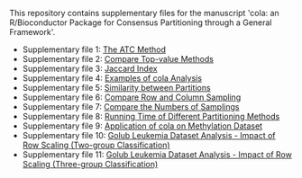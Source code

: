 
This repository contains supplementary files for the manuscript 'cola: an R/Bioconductor Package for Consensus Partitioning through a General Framework'.

- Supplementary file 1: [The ATC Method](https://jokergoo.github.io/cola_supplementary/suppl_1_ATC/suppl_1_ATC.html)
- Supplementary file 2: [Compare Top-value Methods](https://jokergoo.github.io/cola_supplementary/suppl_2_top_value/suppl_2_top_value.html)
- Supplementary file 3: [Jaccard Index](https://jokergoo.github.io/cola_supplementary/suppl_3_Jaccard_index/suppl_3_Jaccard_index.html)
- Supplementary file 4: [Examples of cola Analysis](https://jokergoo.github.io/cola_supplementary/suppl_4_report/suppl_4_report.html)
- Supplementary file 5: [Similarity between Partitions](https://jokergoo.github.io/cola_supplementary/suppl_5_similarity_between_partitions/suppl_5_similarity_between_partitions.html)
- Supplementary file 6: [Compare Row and Column Sampling](https://jokergoo.github.io/cola_supplementary/suppl_6_row_col/suppl_6_row_col.html)
- Supplementary file 7: [Compare the Numbers of Samplings](https://jokergoo.github.io/cola_supplementary/suppl_7_nrep/suppl_7_nrep.html)
- Supplementary file 8: [Running Time of Different Partitioning Methods](https://jokergoo.github.io/cola_supplementary/suppl_8_running_time/suppl_8_running_time.html)
- Supplementary file 9: [Application of cola on Methylation Dataset](https://jokergoo.github.io/cola_supplementary/suppl_9_meth_top_rows/suppl_9_meth_top_rows.html)
- Supplementary file 10: [Golub Leukemia Dataset Analysis - Impact of Row Scaling (Two-group Classification)](https://jokergoo.github.io/cola_supplementary/suppl_10_row_scaling_Golub_2groups/suppl_10_row_scaling_Golub_2groups.html)
- Supplementary file 11: [Golub Leukemia Dataset Analysis - Impact of Row Scaling (Three-group Classification)](https://jokergoo.github.io/cola_supplementary/suppl_11_row_scaling_Golub_3groups/suppl_11_row_scaling_Golub_3groups.html)
